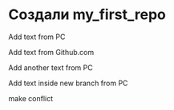﻿# Создали my_first_repo

Add text from PC

Add text from Github.com

Add another text from PC

Add text inside new branch from PC

make conflict